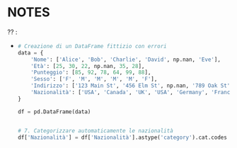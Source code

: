# NOTES

?? : 
*	```py
	# Creazione di un DataFrame fittizio con errori
	data = {
		'Nome': ['Alice', 'Bob', 'Charlie', 'David', np.nan, 'Eve'],
		'Età': [25, 30, 22, np.nan, 35, 28],
		'Punteggio': [85, 92, 78, 64, 99, 88],
		'Sesso': ['F', 'M', 'M', 'M', 'M', 'F'],
		'Indirizzo': ['123 Main St', '456 Elm St', np.nan, '789 Oak St', '555 Pine St', '999 Maple St'],
		'Nazionalità': ['USA', 'Canada', 'UK', 'USA', 'Germany', 'France']
	}

	df = pd.DataFrame(data)


	# 7. Categorizzare automaticamente le nazionalità
	df['Nazionalità'] = df['Nazionalità'].astype('category').cat.codes
	```
	